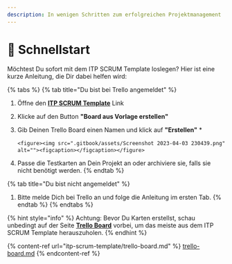 ```yaml
---
description: In wenigen Schritten zum erfolgreichen Projektmanagement
---
```


# 🚀 Schnellstart

Möchtest Du sofort mit dem ITP SCRUM Template loslegen? Hier ist eine kurze Anleitung, die Dir dabei helfen wird:

{% tabs %}
{% tab title="Du bist bei Trello angemeldet" %}
1. Öffne den [**ITP SCRUM Template**](https://trello.com/b/IGeT9eAx/itp-scrum-template) Link
2. Klicke auf den Button **"Board aus Vorlage erstellen"**
3. Gib Deinen Trello Board einen Namen und klick auf **"Erstellen"**
   *

       <figure><img src=".gitbook/assets/Screenshot 2023-04-03 230439.png" alt=""><figcaption></figcaption></figure>
4. Passe die Testkarten an Dein Projekt an oder archiviere sie, falls sie nicht benötigt werden.
{% endtab %}

{% tab title="Du bist nicht angemeldet" %}
1. Bitte melde Dich bei Trello an und folge die Anleitung im ersten Tab.
{% endtab %}
{% endtabs %}

{% hint style="info" %}
Achtung: Bevor Du Karten erstellst, schau unbedingt auf der Seite [**Trello Board**](itp-scrum-template/trello-board.md) vorbei, um das meiste aus dem ITP SCRUM Template herauszuholen.
{% endhint %}

{% content-ref url="itp-scrum-template/trello-board.md" %}
[trello-board.md](itp-scrum-template/trello-board.md)
{% endcontent-ref %}
